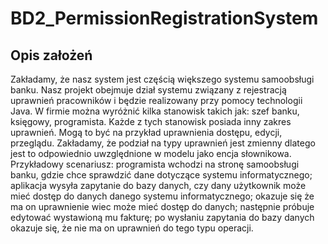 # BD2_PermissionRegistrationSystem

## Opis założeń

Zakładamy, że nasz system jest częścią większego systemu samoobsługi banku. Nasz projekt obejmuje dział systemu związany z rejestracją uprawnień pracowników i będzie realizowany przy pomocy technologii Java. W firmie można wyróżnić kilka stanowisk takich jak: szef banku, księgowy, programista. Każde z tych stanowisk posiada inny zakres uprawnień. Mogą to być na przykład uprawnienia dostępu, edycji, przeglądu. Zakładamy, że podział na typy uprawnień jest zmienny dlatego jest to odpowiednio uwzględnione w modelu jako encja słownikowa. 
Przykładowy scenariusz: programista wchodzi na stronę samoobsługi banku, gdzie chce sprawdzić dane dotyczące systemu informatycznego; aplikacja wysyła zapytanie do bazy danych, czy dany użytkownik może mieć dostęp do danych danego systemu informatycznego; okazuje się że ma on uprawnienie wiec może mieć dostęp do danych; następnie próbuje edytować wystawioną mu fakturę; po wysłaniu zapytania do bazy danych okazuje się, że nie ma on uprawnień do tego typu operacji. 
